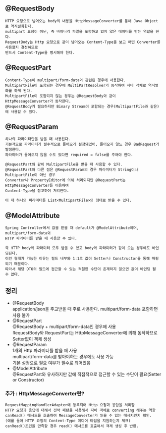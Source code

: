 ## @RequestBody
    HTTP 요청으로 넘어오는 body의 내용을 HttpMessageConverter를 통해 Java Object로 역직렬화한다.
    multipart 요청이 아닌, 즉 바이너리 파일을 포함하고 있지 않은 데이터를 받는 역할을 한다.
    RequestBody는 Http 요청으로 같이 넘어오는 Content-Type을 보고 어떤 Converter를 사용할지 결정하므로
    반드시 Content-Type을 명시해야 한다.

## @RequestPart
    Content-Type이 multipart/form-data와 관련된 경우에 사용한다.
    MultipartFile이 포함되는 경우에 MultiPartResolver가 동작하여 자바 객체로 역직렬화를 하게 된다.
    MultipartFile이 포함되지 않는 경우는 @RequestBody와 같이 HttpMessageConverter가 동작한다.
    @RequestBody가 필요하지만 Binary Stream이 포함되는 경우(MultipartFile과 같은)에 사용할 수 있다.

## @RequestParam
    하나의 파라미터만을 받을 때 사용된다.
    기본적으로 파라미터가 필수적으로 들어오게 설정돼있어, 들어오지 않느 경우 BadRequest가 발생한다.
    파라미터가 들어오지 않을 수도 있다면 required = false를 주어야 한다.

    @RequestPart와 같이 MultipartFile을 받을 때 사용할 수 있다.
    @RequestPart와 다른 점은 @RequestParam의 경우 파라미터가 String이나 MultipartFile이 아닌 경우
    Converter나 PropertyEditor에 의해 처리되지만 @RequestPart는 HttpMessageConverter를 이용하여
    Content-Type을 참고하여 처리한다.

    이 때 하나의 파라미터를 List<MultipartFile>의 형태로 받을 수 있다.

## @ModelAttribute
    Spring Controller에서 값을 받을 때 default가 @ModelAttribute이며, multipart/form-data와
    HTTP 파라미터를 받을 때 사용할 수 있다.

    즉 HTTP body와 파라미터 모두 받을 수 있고 body와 파라미터가 같이 오는 경우에도 바인딩된다.
    이런 형태가 가능한 이유는 필드 내부와 1:1로 값이 Setter나 Constructor를 통해 매핑되기 때문이다.
    따라서 해당 DTO의 필드에 접근할 수 있는 적절한 수단이 존재하지 않으면 값이 바인딩 될 수 없다.

## 정리
- @RequestBody<br/>
        application/json을 주고받을 때 주로 사용한다. multipart/form-data 포함하면 사용 불가<br/>
- @RequestPart<br/>
        @RequestBody + multipart/form-data인 경우에 사용<br/>
        RequestBody와 RequestPart는 HttpMessageConverter에 의해 동작하므로 Setter없이 객체 생성<br/>
- @RequestParam<br/>
        1개의 Http 파라미터를 받을 때 사용<br/>
        multipart/form-data를 받아야하는 경우에도 사용 가능<br/>
        기본 설정으로 필요 여부가 필수로 되어있음<br/>
- @ModelAttribute<br/>
        @RequestPart와 유사하지만 값에 직접적으로 접근할 수 있는 수단이 필요(Setter or Constructor)<br/>

### 추가 : HttpMessageConverter란?
    RequestMappingHandlerAdapter에 등록되어 Http 요청과 응답을 처리함
    HTTP 요청과 응답에 대해서 전략 패턴을 사용해서 자바 객체로 converting 해주는 역할
    canRead() 메서드를 호출하여 MessageConverter가 읽을 수 있는 메세지인지 확인.
    (예를 들어 HTTP 요청의 Content-Type 미디어 타입을 지원하는지 체크)
    canRead()조건을 만족할 경우 read() 메서드를 호출해서 객체 생성 후 반환.
     
